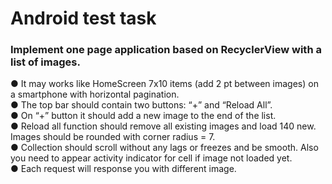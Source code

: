 <h1>Android test task</h1>

<h3>Implement one page application based on RecyclerView with a list of images. </h3>
<p>
● It may works like HomeScreen 7x10 items (add 2 pt between images) on a smartphone with horizontal pagination.<br>
● The top bar should contain two buttons: “+” and “Reload All”.<br>
● On “+” button it should add a new image to the end of the list.<br>
● Reload all function should remove all existing images and load 140 new. Images
should be rounded with corner radius = 7.<br>
● Collection should scroll without any lags or freezes and be smooth. Also you need to
appear activity indicator for cell if image not loaded yet.<br>
● Each request will response you with different image.

</p>
